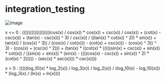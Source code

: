 # integration_testing

![image](https://user-images.githubusercontent.com/79106085/235981286-b864f560-2e48-469b-9136-1b5e02393477.png)

x <= 0 : ((((((((((((((((((cos(x) / cos(x)) * cos(x)) + csc(x)) / cos(x)) + (cot(x) - csc(x))) + (tan(x) - csc(x))) ^ 3) / csc(x)) / ((tan(x) * cot(x)) ^ 2)) * sin(x)) + tan(x)) / (cos(x) ^ 3)) / (cos(x) / cot(x))) - (cot(x) + csc(x))) - (cos(x) ^ 3)) ^ 3) - (cos(x) + (csc(x) ^ 2))) + (tan(x) * ((cot(x) * (((((sin(x) + csc(x)) + sin(x)) * cot(x)) / ((sin(x) + sin(x)) * (sin(x) - ((((cos(x) - csc(x)) + sin(x)) ^ 2) * (cot(x) ^ 2))))) - (sec(x) * sec(x)))) * csc(x))))

x > 0 : (((((log_10(x) * log_2(x)) / log_3(x)) / log_2(x)) / (log_10(x) - log_10(x))) * (log_3(x) / (ln(x) + ln(x))))
